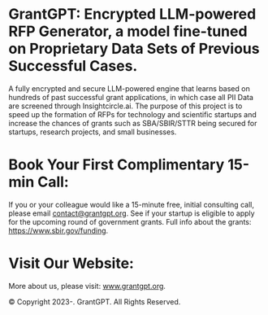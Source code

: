 # GrantGPT: Encrypted LLM-powered RFP Generator, a model fine-tuned on Proprietary Data Sets of Previous Successful Cases.

A fully encrypted and secure LLM-powered engine that learns based on hundreds of past successful grant applications, in which case all PII Data are screened through Insightcircle.ai. The purpose of this project is to speed up the formation of RFPs for technology and scientific startups and increase the chances of grants such as SBA/SBIR/STTR being secured for startups, research projects, and small businesses.


# Book Your First Complimentary 15-min Call:

If you or your colleague would like a 15-minute free, initial consulting call, please email contact@grantgpt.org. See if your startup is eligible to apply for the upcoming round of government grants. Full info about the grants: https://www.sbir.gov/funding.


# Visit Our Website:

More about us, please visit: www.grantgpt.org.

© Copyright 2023-. GrantGPT. All Rights Reserved.
